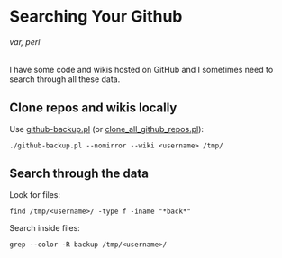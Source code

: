 # Searching Your Github
###### var, perl

I have some code and wikis hosted on GitHub and I sometimes need to search through all these data.

## Clone repos and wikis locally

Use [github-backup.pl](https://github.com/jreisinger/varia/blob/master/github-backup.pl) (or [clone_all_github_repos.pl](https://github.com/jreisinger/varia/blob/master/clone_all_github_repos.pl)):

    ./github-backup.pl --nomirror --wiki <username> /tmp/

## Search through the data

Look for files:

    find /tmp/<username>/ -type f -iname "*back*"

Search inside files:

    grep --color -R backup /tmp/<username>/
